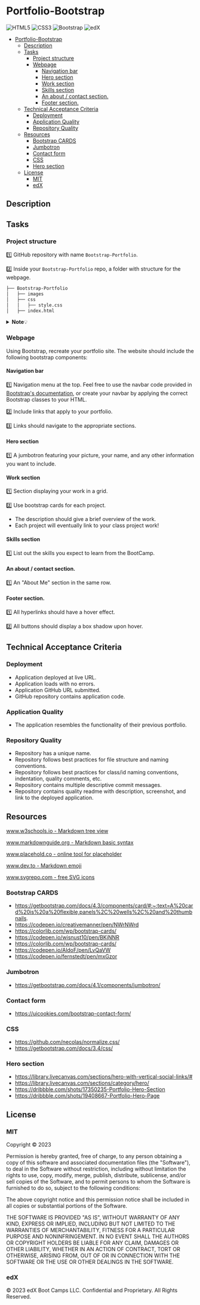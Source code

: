# Portfolio-Bootstrap

![HTML5](https://img.shields.io/badge/html5-%23E34F26.svg?style=for-the-badge&logo=html5&logoColor=white)
![CSS3](https://img.shields.io/badge/css3-%231572B6.svg?style=for-the-badge&logo=css3&logoColor=white)
![Bootstrap](https://img.shields.io/badge/bootstrap-%238511FA.svg?style=for-the-badge&logo=bootstrap&logoColor=white)
![edX](https://img.shields.io/badge/edX-%2302262B.svg?style=for-the-badge&logo=edX&logoColor=white)

- [Portfolio-Bootstrap](#portfolio-bootstrap)
  - [Description](#description)
  - [Tasks](#tasks)
    - [Project structure](#project-structure)
    - [Webpage](#webpage)
      - [Navigation bar](#navigation-bar)
      - [Hero section](#hero-section)
      - [Work section](#work-section)
      - [Skills section](#skills-section)
      - [An about / contact section.](#an-about--contact-section)
      - [Footer section.](#footer-section)
  - [Technical Acceptance Criteria](#technical-acceptance-criteria)
    - [Deployment](#deployment)
    - [Application Quality](#application-quality)
    - [Repository Quality](#repository-quality)
  - [Resources](#resources)
    - [Bootstrap CARDS](#bootstrap-cards)
    - [Jumbotron](#jumbotron)
    - [Contact form](#contact-form)
    - [CSS](#css)
    - [Hero section](#hero-section-1)
  - [License](#license)
    - [MIT](#mit)
    - [edX](#edx)

## Description

<!-- TODO-add some description -->

## Tasks

### Project structure

1️⃣ GitHub repository with name `Bootstrap-Portfolio`. 

2️⃣ Inside your `Bootstrap-Portfolio` repo, a folder with structure for the webpage.

```bash
├── Bootstrap-Portfolio
│   ├── images
│   ├── css
│   │   ├── style.css
│   ├── index.html
```

<details>
  <summary markdown="span"><b>Note</b>💡</summary>

  Place all images in folder `images`.
</details>

### Webpage

Using Bootstrap, recreate your portfolio site. The website should include the following bootstrap components:

#### Navigation bar

1️⃣ Navigation menu at the top. Feel free to use the navbar code provided in [Bootstrap's documentation](https://getbootstrap.com/docs/5.3/getting-started/introduction/), or create your navbar by applying the correct Bootstrap classes to your HTML.

2️⃣ Include links that apply to your portfolio.

3️⃣ Links should navigate to the appropriate sections. 

#### Hero section

1️⃣ A jumbotron featuring your picture, your name, and any other information you want to include.

#### Work section

1️⃣ Section displaying your work in a grid. 

2️⃣ Use bootstrap cards for each project.
- The description should give a brief overview of the work.
- Each project will eventually link to your class project work!

#### Skills section

1️⃣ List out the skills you expect to learn from the BootCamp.

#### An about / contact section.

1️⃣ An "About Me" section in the same row.    

#### Footer section.

1️⃣ All hyperlinks should have a hover effect.

2️⃣ All buttons should display a box shadow upon hover.

## Technical Acceptance Criteria

### Deployment

* Application deployed at live URL.
* Application loads with no errors.
* Application GitHub URL submitted.
* GitHub repository contains application code.

### Application Quality

* The application resembles the functionality of their previous portfolio.

### Repository Quality

* Repository has a unique name.
* Repository follows best practices for file structure and naming conventions.
* Repository follows best practices for class/id naming conventions, indentation, quality comments, etc.
* Repository contains multiple descriptive commit messages.
* Repository contains quality readme with description, screenshot, and link to the deployed application.

## Resources

[www.w3schools.io - Markdown tree view](https://www.w3schools.io/file/markdown-folder-tree/)

[www.markdownguide.org - Markdown basic syntax](https://www.markdownguide.org/basic-syntax/)

[www.placehold.co - online tool for placeholder](https://placehold.co/)

[www.dev.to - Markdown emoji](https://dev.to/nikolab/complete-list-of-github-markdown-emoji-markup-5aia)

[www.svgrepo.com - free SVG icons](https://www.svgrepo.com/)

### Bootstrap CARDS
* https://getbootstrap.com/docs/4.3/components/card/#:~:text=A%20card%20is%20a%20flexible,panels%2C%20wells%2C%20and%20thumbnails.
* https://codepen.io/creativemanner/pen/NWrNWrd
* https://colorlib.com/wp/bootstrap-cards/
* https://codepen.io/wisnust10/pen/BKjNNR
* https://colorlib.com/wp/bootstrap-cards/
* https://codepen.io/AldoF/pen/LvQaVW
* https://codepen.io/fernstedt/pen/mxGzor

### Jumbotron
* https://getbootstrap.com/docs/4.1/components/jumbotron/


### Contact form
* https://uicookies.com/bootstrap-contact-form/


### CSS
* https://github.com/necolas/normalize.css/
* https://getbootstrap.com/docs/3.4/css/

### Hero section
* https://library.livecanvas.com/sections/hero-with-vertical-social-links/#
* https://library.livecanvas.com/sections/category/hero/
* https://dribbble.com/shots/17350235-Portfolio-Hero-Section
* https://dribbble.com/shots/19408667-Portfolio-Hero-Page

## License

### MIT

Copyright ©️ 2023

Permission is hereby granted, free of charge, to any person obtaining a copy
of this software and associated documentation files (the "Software"), to deal
in the Software without restriction, including without limitation the rights
to use, copy, modify, merge, publish, distribute, sublicense, and/or sell
copies of the Software, and to permit persons to whom the Software is
furnished to do so, subject to the following conditions:

The above copyright notice and this permission notice shall be included in all
copies or substantial portions of the Software.

THE SOFTWARE IS PROVIDED "AS IS", WITHOUT WARRANTY OF ANY KIND, EXPRESS OR
IMPLIED, INCLUDING BUT NOT LIMITED TO THE WARRANTIES OF MERCHANTABILITY,
FITNESS FOR A PARTICULAR PURPOSE AND NONINFRINGEMENT. IN NO EVENT SHALL THE
AUTHORS OR COPYRIGHT HOLDERS BE LIABLE FOR ANY CLAIM, DAMAGES OR OTHER
LIABILITY, WHETHER IN AN ACTION OF CONTRACT, TORT OR OTHERWISE, ARISING FROM,
OUT OF OR IN CONNECTION WITH THE SOFTWARE OR THE USE OR OTHER DEALINGS IN THE
SOFTWARE.

### edX

© 2023 edX Boot Camps LLC. Confidential and Proprietary. All Rights Reserved.

